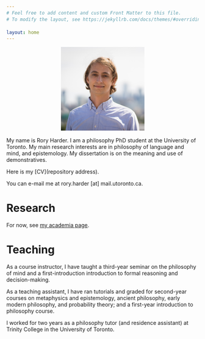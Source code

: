```yaml
---
# Feel free to add content and custom Front Matter to this file.
# To modify the layout, see https://jekyllrb.com/docs/themes/#overriding-theme-defaults

layout: home
---
```


<center><img src="gmp9241edit.png"></center>

My name is Rory Harder. I am a philosophy PhD student at the University of Toronto. My main research interests are in philosophy of language and mind, and epistemology. My dissertation is on the meaning and use of demonstratives.

Here is my [CV](repository address).

You can e-mail me at rory.harder [at] mail.utoronto.ca.

# Research

For now, see [my academia page](https://utoronto.academia.edu/RoryHarder).

# Teaching

As a course instructor, I have taught a third-year seminar on the philosophy of mind and a first-introduction introduction to formal reasoning and decision-making.

As a teaching assistant, I have ran tutorials and graded for second-year courses on metaphysics and epistemology, ancient philosophy, early modern philosophy, and probability theory; and a first-year introduction to philosophy course.

I worked for two years as a philosophy tutor (and residence assistant) at Trinity College in the University of Toronto.





